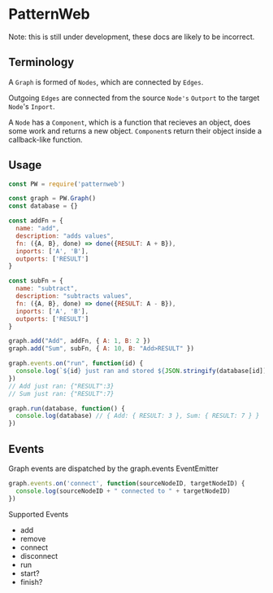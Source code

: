 # PatternWeb

Note: this is still under development, these docs are likely to be incorrect.

## Terminology

A `Graph` is formed of `Nodes`, which are connected by `Edges`.

Outgoing `Edges` are connected from the source `Node's` `Outport` to the target `Node`'s `Inport`.

A `Node` has a `Component`, which is a function that recieves an object, does some work and returns a new object. `Component`s return their object inside a callback-like function.

## Usage

```javascript
const PW = require('patternweb')

const graph = PW.Graph()
const database = {}

const addFn = {
  name: "add",
  description: "adds values",
  fn: ({A, B}, done) => done({RESULT: A + B}),
  inports: ['A', 'B'],
  outports: ['RESULT']
}

const subFn = {
  name: "subtract",
  description: "subtracts values",
  fn: ({A, B}, done) => done({RESULT: A - B}),
  inports: ['A', 'B'],
  outports: ['RESULT']
}

graph.add("Add", addFn, { A: 1, B: 2 })
graph.add("Sum", subFn, { A: 10, B: "Add>RESULT" })

graph.events.on("run", function(id) {
  console.log(`${id} just ran and stored ${JSON.stringify(database[id])}`)
})
// Add just ran: {"RESULT":3}
// Sum just ran: {"RESULT":7}

graph.run(database, function() {
  console.log(database) // { Add: { RESULT: 3 }, Sum: { RESULT: 7 } }
})
```

## Events

Graph events are dispatched by the graph.events EventEmitter

```javascript
graph.events.on('connect', function(sourceNodeID, targetNodeID) {
  console.log(sourceNodeID + " connected to " + targetNodeID)
})
```

Supported Events

* add
* remove
* connect
* disconnect
* run
* start?
* finish?
